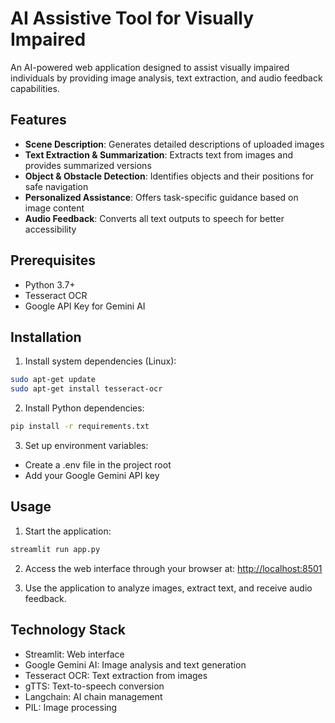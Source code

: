 # AI Assistive Tool for Visually Impaired

An AI-powered web application designed to assist visually impaired individuals by providing image analysis, text extraction, and audio feedback capabilities.

## Features

- **Scene Description**: Generates detailed descriptions of uploaded images
- **Text Extraction & Summarization**: Extracts text from images and provides summarized versions
- **Object & Obstacle Detection**: Identifies objects and their positions for safe navigation
- **Personalized Assistance**: Offers task-specific guidance based on image content
- **Audio Feedback**: Converts all text outputs to speech for better accessibility

## Prerequisites

- Python 3.7+
- Tesseract OCR
- Google API Key for Gemini AI

## Installation

1. Install system dependencies (Linux):

```bash
sudo apt-get update
sudo apt-get install tesseract-ocr
```
2. Install Python dependencies:

```bash
pip install -r requirements.txt
```
3. Set up environment variables:

- Create a .env file in the project root
- Add your Google Gemini API key

## Usage

1. Start the application:

```bash
streamlit run app.py
```
2. Access the web interface through your browser at: 
[http://localhost:8501](http://localhost:8501)

3. Use the application to analyze images, extract text, and receive audio feedback.

## Technology Stack

- Streamlit: Web interface
- Google Gemini AI: Image analysis and text generation
- Tesseract OCR: Text extraction from images
- gTTS: Text-to-speech conversion
- Langchain: AI chain management
- PIL: Image processing
